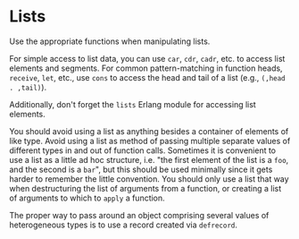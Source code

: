 # Lists

Use the appropriate functions when manipulating lists.

For simple access to list data, you can use `car`, `cdr`, `cadr`, etc. to access list elements and segments. For common pattern-matching in function heads, `receive`, `let`, etc., use `cons` to access the head and tail of a list (e.g., `(,head . ,tail)`).

Additionally, don't forget the `lists` Erlang module for accessing list elements.

You should avoid using a list as anything besides a container of elements of like type. Avoid using a list as method of passing multiple separate values of different types in and out of function calls. Sometimes it is convenient to use a list as a little ad hoc structure, i.e. "the first element of the list is a `foo`, and the second is a `bar`", but this should be used minimally since it gets harder to remember the little convention. You should only use a list that way when destructuring the list of arguments from a function, or creating a list of arguments to which to `apply` a function.

The proper way to pass around an object comprising several values of heterogeneous types is to use a record created via `defrecord`.
